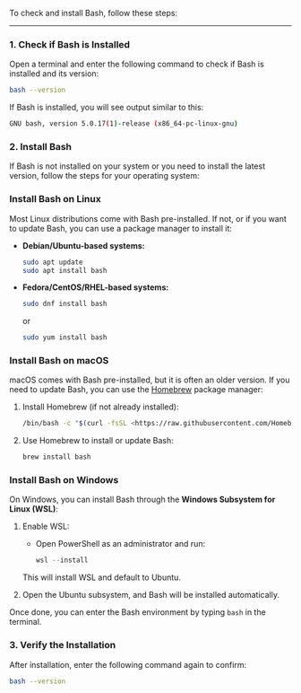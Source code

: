 To check and install Bash, follow these steps:

---

### 1. **Check if Bash is Installed**

Open a terminal and enter the following command to check if Bash is installed and its version:

```bash
bash --version

```

If Bash is installed, you will see output similar to this:

```bash
GNU bash, version 5.0.17(1)-release (x86_64-pc-linux-gnu)

```

### 2. **Install Bash**

If Bash is not installed on your system or you need to install the latest version, follow the steps for your operating system:

### **Install Bash on Linux**

Most Linux distributions come with Bash pre-installed. If not, or if you want to update Bash, you can use a package manager to install it:

- **Debian/Ubuntu-based systems:**
    
    ```bash
    sudo apt update
    sudo apt install bash
    
    ```
    
- **Fedora/CentOS/RHEL-based systems:**
    
    ```bash
    sudo dnf install bash
    
    ```
    
    or
    
    ```bash
    sudo yum install bash
    
    ```
    

### **Install Bash on macOS**

macOS comes with Bash pre-installed, but it is often an older version. If you need to update Bash, you can use the [Homebrew](https://brew.sh/) package manager:

1. Install Homebrew (if not already installed):
    
    ```bash
    /bin/bash -c "$(curl -fsSL <https://raw.githubusercontent.com/Homebrew/install/HEAD/install.sh>)"
    
    ```
    
2. Use Homebrew to install or update Bash:
    
    ```bash
    brew install bash
    
    ```
    

### **Install Bash on Windows**

On Windows, you can install Bash through the **Windows Subsystem for Linux (WSL)**:

1. Enable WSL:
    - Open PowerShell as an administrator and run:
        
        ```powershell
        wsl --install
        
        ```
        
    
    This will install WSL and default to Ubuntu.
    
2. Open the Ubuntu subsystem, and Bash will be installed automatically.

Once done, you can enter the Bash environment by typing `bash` in the terminal.

### 3. **Verify the Installation**

After installation, enter the following command again to confirm:

```bash
bash --version

```
